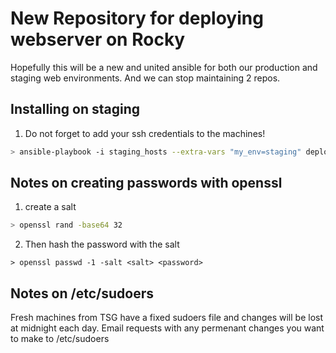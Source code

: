 
# New Repository for deploying webserver on Rocky

Hopefully this will be a new and united ansible for both our production and staging web environments. And we can stop maintaining 2 repos. 

## Installing on staging


1.  Do not forget to add your ssh credentials to the machines!



``` bash
> ansible-playbook -i staging_hosts --extra-vars "my_env=staging" deploy_staging.yml
```


## Notes on creating passwords with openssl

1. create a salt

``` bash
> openssl rand -base64 32
```

2. Then hash the password with the salt

```
> openssl passwd -1 -salt <salt> <password>
```

## Notes on /etc/sudoers

Fresh machines from TSG have a fixed sudoers file and changes will be lost at midnight each day. Email requests with any permenant changes you want to make to /etc/sudoers